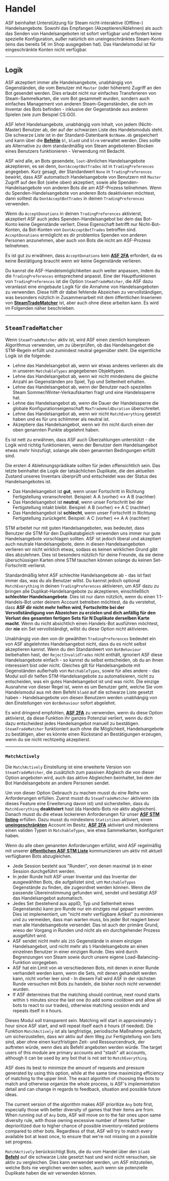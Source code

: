 # Handel

ASF beinhaltet Unterstützung für Steam nicht-interaktive (Offline-) Handelsangebote. Sowohl das Empfangen (Akzeptieren/Ablehnen) als auch das Senden von Handelsangeboten ist sofort verfügbar und erfordert keine spezielle Konfiguration, außer natürlich ein uneingeschränktes Steam-Konto (eins das bereits 5€ im Shop ausgegeben hat). Das Handelsmodul ist für eingeschränkte Konten nicht verfügbar.

* * *

## Logik

ASF akzeptiert immer alle Handelsangebote, unabhängig von Gegenständen, die vom Benutzer mit `Master` (oder höherem) Zugriff an den Bot gesendet werden. Dies erlaubt nicht nur einfaches Transferieren von Steam-Sammelkarten, die vom Bot gesammelt wurden, sondern auch einfaches Management von anderen Steam-Gegenständen, die sich im Inventar des Bots befinden - inklusive der Gegenstände aus anderen Spielen (wie zum Beispiel CS:GO).

ASF lehnt Handelsangebote, unabhängig vom Inhalt, von jedem (Nicht-Master) Benutzer ab, der auf der schwarzen Liste des Handelsmoduls steht. Die schwarze Liste ist in der Standard-Datenbank `BotName.db` gespeichert und kann über die **[Befehle](https://github.com/JustArchiNET/ArchiSteamFarm/wiki/Commands-de-DE)** `bl`, `bladd` und `blrm` verwaltet werden. Dies sollte als Alternative zu dem standardmäßig von Steam angebotenen Blocken eines Benutzers funktionieren - Verwendung mit Bedacht.

ASF wird alle, an Bots gesendete, `loot`-ähnlichen Handelsangebote akzeptieren, es sei denn, `DontAcceptBotTrades` ist in `TradingPreferences` angegeben. Kurz gesagt, der Standardwert `None` in `TradingPreferences` bewirkt, dass ASF automatisch Handelsangebote von Benutzern mit `Master` Zugriff auf den Bot (siehe oben) akzeptiert, sowie alle Spenden-Handelsangebote von anderen Bots die am ASF-Prozess teilnehmen. Wenn du Spenden-Handelsangebote von anderen Bots deaktivieren möchtest, dann solltest du `DontAcceptBotTrades` in deinen `TradingPreferences` verwenden.

Wenn du `AcceptDonations` in deinen `TradingPreferences` aktivierst, akzeptiert ASF auch jedes Spenden-Handelsangebot bei dem das Bot-Konto keine Gegenstände verliert. Diese Eigenschaft betrifft nur Nicht-Bot-Konten, da Bot-Konten von `DontAcceptBotTrades` betroffen sind. `AcceptDonations` ermöglicht es dir problemlos Spenden von anderen Personen anzunehmen, aber auch von Bots die nicht am ASF-Prozess teilnehmen.

Es ist gut zu erwähnen, dass `AcceptDonations` kein **[ASF 2FA](https://github.com/JustArchiNET/ArchiSteamFarm/wiki/Two-factor-authentication-de-DE)** erfordert, da es keine Bestätigung braucht wenn wir keine Gegenstände verlieren.

Du kannst die ASF-Handelsmöglichkeiten auch weiter anpassen, indem du die `TradingPreferences` entsprechend anpasst. Eine der Hauptfunktionen von `TradingPreferences` ist die Option `SteamTradeMatcher`, die ASF dazu veranlasst eine eingebaute Logik für die Annahme von Handelsangeboten zu verwenden. Diese hilft dir dabei fehlende Abzeichen zu vervollständigen, was besonders nützlich in Zusammenarbeit mit dem öffentlichen Inserieren von **[SteamTradeMatcher](https://www.steamtradematcher.com)** ist, aber auch ohne diese arbeiten kann. Es wird im Folgenden näher beschrieben.

* * *

## `SteamTradeMatcher`

Wenn `SteamTradeMatcher` aktiv ist, wird ASF einen ziemlich komplexen Algorithmus verwenden, um zu überprüfen, ob das Handelsangebot die STM-Regeln erfüllt und zumindest neutral gegenüber steht. Die eigentliche Logik ist die folgende:

- Lehne das Handelsangebot ab, wenn wir etwas anderes verlieren als die in unseren `MatchableTypes` angegebenen Objekttypen.
- Lehne das Handelsangebot ab, wenn wir nicht mindestens die gleiche Anzahl an Gegenständen pro Spiel, Typ und Seltenheit erhalten.
- Lehne das Handelsangebot ab, wenn der Benutzer nach speziellen Steam Sommer/Winter-Verkaufskarten fragt und eine Handelssperre hat.
- Lehne das Handelsangebot ab, wenn die Dauer der Handelssperre die globale Konfigurationseigenschaft `MaxTradeHoldDuration` überschreitet.
- Lehne das Handelsangebot ab, wenn wir nicht `MatchEverything` gesetzt haben und es für uns schlimmer als neutral ist.
- Akzeptiere das Handelsangebot, wenn wir ihn nicht durch einen der oben genannten Punkte abgelehnt haben.

Es ist nett zu erwähnen, dass ASF auch Überzahlungen unterstützt - die Logik wird richtig funktionieren, wenn der Benutzer dem Handelsangebot etwas mehr hinzufügt, solange alle oben genannten Bedingungen erfüllt sind.

Die ersten 4 Ablehnungsprädikate sollten für jeden offensichtlich sein. Das letzte beinhaltet die Logik der tatsächlichen Duplikate, die den aktuellen Zustand unseres Inventars überprüft und entscheidet was der Status des Handelsangebotes ist.

- Das Handelsangebot ist **gut**, wenn unser Fortschritt in Richtung Fertigstellung voranschreitet. Beispiel: A A (vorher) <-> A B (nachher)
- Das Handelsangebot ist **neutral**, wenn unser Fortschritt bei der Fertigstellung intakt bleibt. Beispiel: A B (vorher) <-> A C (nachher)
- Das Handelsangebot ist **schlecht**, wenn unser Fortschritt in Richtung Fertigstellung zurückgeht. Beispiel: A C (vorher) <-> A A (nachher)

STM arbeitet nur mit guten Handelsangeboten, was bedeutet, dass Benutzer die STM für den Duplikatabgleich verwenden uns immer nur gute Handelsangebote vorschlagen sollten. ASF ist jedoch liberal und akzeptiert auch neutrale Handelsangebote, denn in diesen Handelsangeboten verlieren wir nicht wirklich etwas, sodass es keinen wirklichen Grund gibt dies abzulehnen. Dies ist besonders nützlich für deine Freunde, da sie deine überschüssigen Karten ohne STM tauschen können solange du keinen Set-Fortschritt verlierst.

Standardmäßig lehnt ASF schlechte Handelsangebote ab - das ist fast immer das, was du als Benutzer willst. Du kannst jedoch optional `MatchEverything` in deinen `TradingPreferences` aktivieren, um ASF dazu zu bringen alle Duplikat-Handelsangebote zu akzeptieren, einschließlich **schlechter Handelsangebote**. Dies ist nur dann nützlich, wenn du einen 1:1-Handels-Bot unter deinem Account betreiben möchtest, da du verstehst, dass **ASF dir nicht mehr helfen wird, Fortschritte bei der Vervollständigung von Abzeichen zu erzielen und dich anfällig für den Verlust des gesamten fertigen Sets für N Duplikate derselben Karte macht**. Wenn du nicht absichtlich einen Handels-Bot ausführen möchtest, der **nie** ein Set vervollständigt, willst du diese Option nicht aktivieren.

Unabhängig von den von dir gewählten `TradingPreferences` bedeutet ein von ASF abgelehntes Handelsangebot nicht, dass du es nicht selbst akzeptieren kannst. Wenn du den Standardwert von `BotBehaviour` beibehalten hast, der `RejectInvalidTrades` nicht enthält, ignoriert ASF diese Handelsangebote einfach - so kannst du selbst entscheiden, ob du an ihnen interessiert bist oder nicht. Gleiches gilt für Handelsangebote mit Gegenständen außerhalb von `MatchableTypes`, sowie für alles andere - das Modul soll dir helfen STM-Handelsangebote zu automatisieren, nicht zu entscheiden, was ein gutes Handelsangebot ist und was nicht. Die einzige Ausnahme von dieser Regel ist, wenn es um Benutzer geht, welche Sie vom Handelsmodul aus mit dem Befehl `bladd` auf die schwarze Liste gesetzt haben - Handelsangebote von diesen Benutzern werden unabhängig von den Einstellungen von `BotBehaviour` sofort abgelehnt.

Es wird dringend empfohlen, **[ASF 2FA](https://github.com/JustArchiNET/ArchiSteamFarm/wiki/Two-factor-authentication-de-DE)** zu verwenden, wenn du diese Option aktivierst, da diese Funktion ihr ganzes Potenzial verliert, wenn du dich dazu entscheidest jedes Handelsangebot manuell zu bestätigen. `SteamTradeMatcher` funktioniert auch ohne die Möglichkeit, Handelsangebote zu bestätigen, aber es könnte einen Rückstand an Bestätigungen erzeugen, wenn du sie nicht rechtzeitig akzeptierst.

* * *

### `MatchActively`

Die `MatchActively` Einstellung ist eine erweiterte Version von `SteamTradeMatcher`, die zusätzlich zum passiven Abgleich die von dieser Option angeboten wird, auch das aktive Abgleichen beinhaltet, bei dem der Bot Handelsangebote an andere Personen sendet.

Um von dieser Option Gebrauch zu machen musst du eine Reihe von Anforderungen erfüllen. Zuerst musst du `SteamTradeMatcher` aktivieren (da dieses Feature eine Erweiterung davon ist) und sicherstellen, dass du `MatchEverything` **deaktiviert** hast (da Handels-Bots nie aktiv abgleichen). Danach musst du die etwas lockereren Anforderungen für unser **[ASF STM listing](https://github.com/JustArchiNET/ArchiSteamFarm/wiki/Statistics#current-privacy-policy)** erfüllen. Dazu musst du mindestens `Statistiken` aktiviert, einen **[uneingeschränkten](https://support.steampowered.com/kb_article.php?ref=3330-IAGK-7663)** Account im Besitz, **[ASF 2FA](https://github.com/JustArchiNET/ArchiSteamFarm/wiki/Two-factor-authentication#asf-2fa)** aktiviert und mindestens einen validen Typen in `MatchableTypes`, wie etwa Sammelkarten, konfiguriert haben.

Wenn du alle oben genannten Anforderungen erfüllst, wird ASF regelmäßig mit unserer **[öffentlichen ASF STM Liste](https://github.com/JustArchiNET/ArchiSteamFarm/wiki/Statistics#public-asf-stm-listing)** kommunizieren um aktiv mit aktuell verfügbaren Bots abzugleichen.

- Jede Session besteht aus "Runden", von denen maximal `10` in einer Session durchgeführt werden.
- In jeder Runde holt ASF unser Inventar und das Inventar der ausgewählten Bots, die aufgelistet sind, um `MatchableTypes` Gegenstände zu finden, die zugeordnet werden können. Wenn die passende Übereinstimmung gefunden wird, sendet und bestätigt ASF das Handelsangebot automatisch.
- Jedes Set (bestehend aus appID, Typ und Seltenheit eines Gegenstands) kann pro Runde nur ein einziges mal gepaart werden. Dies ist implementiert, um "nicht mehr verfügbare Artikel" zu minimieren und zu vermeiden, dass man warten muss, bis jeder Bot reagiert bevor man alle Handelsangebote versendet. Das ist auch der primäre Grund, wieso der Vorgang in Runden und nicht als ein durchgehender Prozess ausgeführt wird.
- ASF sendet nicht mehr als `255` Gegenstände in einem einzigen Handelsangebot, und nicht mehr als `5` Handelsangebote an einen einzelnen Benutzer in einer einzigen Runde. Dies wird durch Begrenzungen von Steam sowie durch unsere eigene Load-Balancing-Funktion vorgegeben.
- ASF hat ein Limit von `40` verschiedenen Bots, mit denen in einer Runde verhandelt werden kann, wenn die Sets, mit denen gehandelt werden kann, nicht vorher leer sind - In diesem Fall wird ASF in der nächsten Runde versuchen mit Bots zu handeln, die bisher noch nicht verwendet wurden.
- If ASF determines that the matching should continue, next round starts within `5` minutes since the last one (to add some cooldown and allow all bots to react to our trades), otherwise matching session ends and repeats itself in `8` hours.

Dieses Modul soll transparent sein. Matching will start in approximately `1` hour since ASF start, and will repeat itself each `8` hours (if needed). Die Funktion `MatchActively` ist als langfristige, periodische Maßnahme gedacht, um sicherzustellen, dass wir aktiv auf dem Weg zur Fertigstellung von Sets sind, aber ohne einen kurzfristigen Zeit- und Ressourcendruck, der auftreten würde, wenn dies als Befehl angeboten werden würde. The target users of this module are primary accounts and "stash" alt accounts, although it can be used by any bot that is not set to `MatchEverything`.

ASF does its best to minimize the amount of requests and pressure generated by using this option, while at the same time maximizing efficiency of matching to the upper limit. The exact algorithm of choosing the bots to match and otherwise organize the whole process, is ASF's implementation detail and can change in regards to feedback, situation and possible future ideas.

The current version of the algorithm makes ASF prioritize `Any` bots first, especially those with better diversity of games that their items are from. When running out of `Any` bots, ASF will move on to the fair ones upon same diversity rule, with those owning excessive number of items further deprioritized due to higher chance of possible inventory-related problems compared to other bots. Regardless of that, ASF will try to match every available bot at least once, to ensure that we're not missing on a possible set progress.

`MatchActively` berücksichtigt Bots, die du vom Handel über den `bladd` **[Befehl](https://github.com/JustArchiNET/ArchiSteamFarm/wiki/Commands-de-DE)** auf die schwarze Liste gesetzt hast und wird nicht versuchen, sie aktiv zu vergleichen. Dies kann verwendet werden, um ASF mitzuteilen, welche Bots nie verglichen werden sollen, auch wenn sie potenzielle Duplikate haben die wir verwenden können.